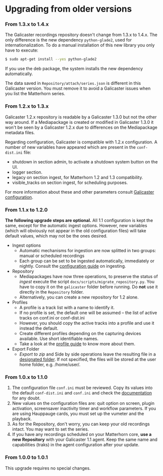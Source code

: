Upgrading from older versions
=============================

### From 1.3.x to 1.4.x
The Galicaster recordings repository doesn't change from 1.3.x to 1.4.x. The only difference is the new dependency `python-glade2`, used for internationalization. To do a manual installation of this new library you only have to execute:

```bash
$ sudo apt-get install --yes python-glade2
```
If you use the deb package, the system installs the new dependency automatically.

The data saved in `Repository/attach/series.json` is different in this Galicaster version. You must remove it to avoid a Galicaster issues when you list the Matterhorn series.

### From 1.2.x to 1.3.x
Galicaster 1.2.x repository is readable by a Galicaster 1.3.0 but not the other way around. If a Mediapackage is created or modified in Galicaster 1.3.0 it won't be seen by a Galicaster 1.2.x due to differences on the Mediapackage metadata files.

Regarding configuration, Galicaster is compatible with 1.2.x configuration. A number of new variables have appeared which are present in the `conf-dist.ini` file:

* shutdown in section admin, to activate a shutdown system button on the UI.
* logger section.
* legacy on section ingest, for Matterhorn 1.2 and 1.3 compatibility.
* visible_tracks on section ingest, for scheduling purposes.

For more information about these and other parameters consult [Galicaster configuration](/GalicasterConfiguration.md).

### From 1.1.x to 1.2.0
**The following upgrade steps are optional.** All 1.1 configuration is kept the same, except for the automatic ingest options. However, new variables (which will obviously not appear in the old configuration files) will take default values, which may not be the ones desired.

* Ingest options
  * Automatic mechanisms for ingestion are now splitted in two groups: manual or scheduled recordings
  * Each group can be set to be ingested automatically, immediately or nightly. Consult the [configuration guide]() on ingesting.
* Repository
    * Mediapackages have now three operations, to preserve the status of *ingest* execute the script `docs/scripts/migrate_repository.py`. You have to copy it on the `galicaster` folder before running. Do **not** use it directly in the `Repository` folder.
    * Alternatively, you can create a new repository for 1.2 alone.
* Profiles
    * A profile is a track list with a name to identify it.
    * If no profile is set, the default one will be assumed – the list of active tracks on conf.ini or conf-dist.ini
    * However, you should copy the active tracks into a profile and use it instead the default.
    * Create different profiles depending on the capturing devices available. Use short identifiable names.
    * Take a look at the [profile guide]() to know more about them.
* Export Folder
  * *Export to zip* and Side by side operations leave the resulting file in a [designated folder](). If not specified, the files will be stored at the user home folder, e.g. /home/user/.

### From 1.0.x to 1.1.0
1. The configuration file `conf.ini` must be reviewed. Copy its values into the default `conf-dist.ini` and `conf.ini` and check the [documentation]() for any doubt.
2. New values on the configuration files are: quit option on screen, plugin activation, screensaver inactivity timer and workflow parameters.
If you are using Hauppauge cards, you must set up the vumeter and the playback.
3. As for the Repository, don't worry, you can keep your old recordings intact. You may want to set the series.
4. If you have any recordings scheduled on your Matterhorn core, **use a new Repository** with your Galicaster 1.1 agent. Keep the same name and capabilities (traks) in the agent configuration after your update.

### From 1.0.0 to 1.0.1
This upgrade requires no special changes.
